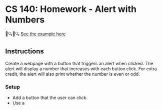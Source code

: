 # CS 140: Homework - Alert with Numbers

🔎🔍🔎🔍 [See the example here](https://purple-sand-0cee30710.4.azurestaticapps.net/hw-dom-numbers)

## Instructions
Create a webpage with a button that triggers an alert when clicked. The alert will display a number that increases with each button click. For extra credit, the alert will also print whether the number is even or odd.

### Setup
- Add a button that the user can click.
- Use a <script> tag to include your JavaScript in the same HTML file.

### Control the number variable

- Initialize a number variable that starts at 0.
- Every time the button is pressed, the number should increase by 1.

### Trigger an alert

- Use the alert() function to display the number each time the button is pressed.

### (Optional - Extra Credit):

- Check if the number is even or odd.
- Add the result (either "even" or "odd") into the alert message (hint, you can use concatenation or [template literals](https://developer.mozilla.org/en-US/docs/Web/JavaScript/Reference/Template_literals) to do this).


### **JavaScript Button Alert Assignment Rubric**

| Criteria                               | Excellent (5 points)                    | Good (4 points)                        | Satisfactory (3 points)               | Needs Improvement (2 points)          | Incomplete (0-1 points)                | Points |
|----------------------------------------|-----------------------------------------|----------------------------------------|---------------------------------------|----------------------------------------|-----------------------------------------|--------|
| **HTML Structure**                     | Button element added. Clear structure, no issues with tags or formatting. | Button present, minor issues with formatting but works fine. | HTML structure has some issues but doesn’t prevent functionality. | HTML structure is incorrect or severely impacts the functionality. | Missing button or HTML structure prevents functionality. |   /5   |
| **Number Variable Initialization**     | Number variable properly initialized and updates correctly with each button press. | Number variable works, minor issues with initialization or updates. | Number variable mostly works but shows irregular behavior. | Variable exists but doesn’t update correctly with each click. | No variable or incorrect variable usage; button does not affect variable. |   /5   |
| **Button Click Functionality**         | Button successfully triggers an alert, displaying the incremented number each time. | Button works but minor issues with the alert or update logic. | Button mostly works, but alert or number doesn’t always update correctly. | Button exists but has major issues, preventing alert from working as expected. | Button does not trigger any action or alert. |   /5   |
| **Alert Message Content**              | Alert shows the correct number and is well formatted. | Alert shows the correct number with minor formatting issues. | Alert shows the number but has some issues with clarity or correctness. | Alert is unclear or shows the wrong number due to logic errors. | No alert or incorrect alert content that does not show the number. |   /5   |
| **Extra Credit: Even/Odd Check** (Bonus) | Clearly and correctly identifies whether the number is even or odd, displaying this in the alert message. | Even/odd check mostly works with minor issues in output or logic. | Even/odd check present but irregular, sometimes displays wrong result. | Even/odd check attempted but does not work correctly. | No attempt. |   /5   |
---

## Handy Tags, CSS Rules, and JavaScript Snippets

### HTML Tags to Remember

| Tag        | Description                           | Example                                 |
|------------|---------------------------------------|-----------------------------------------|
| `<a>`      | Creates a hyperlink to another page.  | `<a href="https://example.com">Visit!</a>` |
| `<img>`    | Embeds an image in your webpage.      | `<img src="image.jpg" alt="A cool image">` |
| `<ul>`, `<li>` | Creates a list of items.             | `<ul><li>Item 1</li><li>Item 2</li></ul>`   |
| `<div>`    | Defines a division or section.        | `<div>Content here</div>`               |

### CSS Rules to Spice Up Your Site

| Rule              | Description                                | Example                               |
|-------------------|--------------------------------------------|---------------------------------------|
| `font-family`     | Changes the font of your text.             | `font-family: 'Arial', sans-serif;`   |
| `margin`, `padding` | Controls the space around and inside elements. | `margin: 10px; padding: 20px;`        |
| `border`          | Adds a border around elements.             | `border: 2px solid #000;`             |
| `background-color`| Sets the background color of elements.     | `background-color: #ffcc00;`          |

### JavaScript Snippets for Interactivity

- **Show an Alert**:
  - `alert('Welcome to CS 140 Web Development!');`
- **Change Text Content**:
  - Example: `document.getElementById('exampleId').textContent = 'Hello, CS 140!';`
- **Add a Click Event**:
  - Example:
    ```javascript
    document.getElementById('clickMeButton').addEventListener('click', function() {
        alert('You clicked the button!');
    });
    ```

*This document was initially drafted with the help of ChatGPT. It has been edited and customized to fit our class's needs.
*
